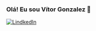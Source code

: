 ### Olá! Eu sou Vítor Gonzalez 👋

[![LindkedIn](https://img.shields.io/badge/LinkedIn-0077B5?style=for-the-badge&logo=linkedin&logoColor=white)](www.linkedin.com/in/vítor-silva-pastor-gonzalez-b8a648232)
